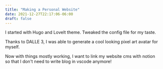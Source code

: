 ```yaml
---
title: "Making a Personal Website"
date: 2021-12-27T22:17:06-06:00
draft: false
---
```


I started with Hugo and LoveIt theme. Tweaked the config file for my taste.

Thanks to DALLE 3, I was able to generate a cool looking pixel art avatar for myself.

Now with things mostly working, I want to link my website cms with notion so that I don't need to write blog in vscode anymore!